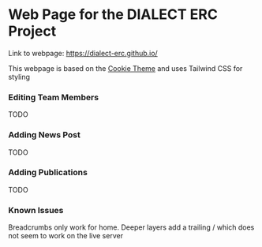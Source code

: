 # Web Page for the DIALECT ERC Project

Link to webpage: https://dialect-erc.github.io/

This webpage is based on the [Cookie Theme](https://github.com/abhinavs/cookie) and uses Tailwind CSS for styling

### Editing Team Members
TODO
### Adding News Post
TODO
### Adding Publications
TODO
### Known Issues
Breadcrumbs only work for home. Deeper layers add a trailing / which does not seem to work on the live server
